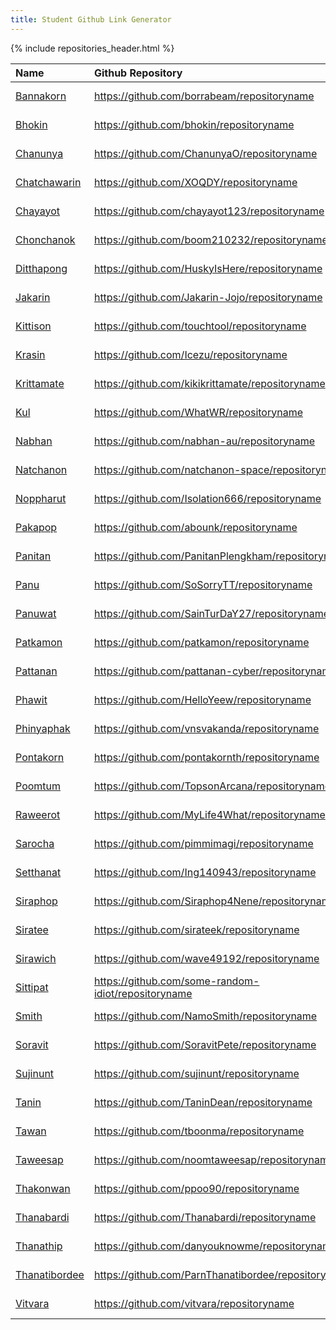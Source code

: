 ```yaml
---
title: Student Github Link Generator
---
```

{% include repositories_header.html %}
    

| Name        | Github Repository       | Travis Build    |
|:------------|:------------------------|:----------------|
| [Bannakorn](https://github.com/borrabeam/) | <https://github.com/borrabeam/repositoryname> | <https://app.travis-ci.com/github/borrabeam/repositoryname> |
| [Bhokin](https://github.com/bhokin/) | <https://github.com/bhokin/repositoryname> | <https://app.travis-ci.com/github/bhokin/repositoryname> |
| [Chanunya](https://github.com/ChanunyaO/) | <https://github.com/ChanunyaO/repositoryname> | <https://app.travis-ci.com/github/ChanunyaO/repositoryname> |
| [Chatchawarin](https://github.com/XOQDY/) | <https://github.com/XOQDY/repositoryname> | <https://app.travis-ci.com/github/XOQDY/repositoryname> |
| [Chayayot](https://github.com/chayayot123/) | <https://github.com/chayayot123/repositoryname> | <https://app.travis-ci.com/github/chayayot123/repositoryname> |
| [Chonchanok](https://github.com/boom210232/) | <https://github.com/boom210232/repositoryname> | <https://app.travis-ci.com/github/boom210232/repositoryname> |
| [Ditthapong](https://github.com/HuskyIsHere/) | <https://github.com/HuskyIsHere/repositoryname> | <https://app.travis-ci.com/github/HuskyIsHere/repositoryname> |
| [Jakarin](https://github.com/Jakarin-Jojo/) | <https://github.com/Jakarin-Jojo/repositoryname> | <https://app.travis-ci.com/github/Jakarin-Jojo/repositoryname> |
| [Kittison](https://github.com/touchtool/) | <https://github.com/touchtool/repositoryname> | <https://app.travis-ci.com/github/touchtool/repositoryname> |
| [Krasin](https://github.com/Icezu/) | <https://github.com/Icezu/repositoryname> | <https://app.travis-ci.com/github/Icezu/repositoryname> |
| [Krittamate](https://github.com/kikikrittamate/) | <https://github.com/kikikrittamate/repositoryname> | <https://app.travis-ci.com/github/kikikrittamate/repositoryname> |
| [Kul](https://github.com/WhatWR/) | <https://github.com/WhatWR/repositoryname> | <https://app.travis-ci.com/github/WhatWR/repositoryname> |
| [Nabhan](https://github.com/nabhan-au/) | <https://github.com/nabhan-au/repositoryname> | <https://app.travis-ci.com/github/nabhan-au/repositoryname> |
| [Natchanon](https://github.com/natchanon-space/) | <https://github.com/natchanon-space/repositoryname> | <https://app.travis-ci.com/github/natchanon-space/repositoryname> |
| [Noppharut](https://github.com/Isolation666/) | <https://github.com/Isolation666/repositoryname> | <https://app.travis-ci.com/github/Isolation666/repositoryname> |
| [Pakapop](https://github.com/abounk/) | <https://github.com/abounk/repositoryname> | <https://app.travis-ci.com/github/abounk/repositoryname> |
| [Panitan](https://github.com/PanitanPlengkham/) | <https://github.com/PanitanPlengkham/repositoryname> | <https://app.travis-ci.com/github/PanitanPlengkham/repositoryname> |
| [Panu](https://github.com/SoSorryTT/) | <https://github.com/SoSorryTT/repositoryname> | <https://app.travis-ci.com/github/SoSorryTT/repositoryname> |
| [Panuwat](https://github.com/SainTurDaY27/) | <https://github.com/SainTurDaY27/repositoryname> | <https://app.travis-ci.com/github/SainTurDaY27/repositoryname> |
| [Patkamon](https://github.com/patkamon/) | <https://github.com/patkamon/repositoryname> | <https://app.travis-ci.com/github/patkamon/repositoryname> |
| [Pattanan](https://github.com/pattanan-cyber/) | <https://github.com/pattanan-cyber/repositoryname> | <https://app.travis-ci.com/github/pattanan-cyber/repositoryname> |
| [Phawit](https://github.com/HelloYeew/) | <https://github.com/HelloYeew/repositoryname> | <https://app.travis-ci.com/github/HelloYeew/repositoryname> |
| [Phinyaphak](https://github.com/vnsvakanda/) | <https://github.com/vnsvakanda/repositoryname> | <https://app.travis-ci.com/github/vnsvakanda/repositoryname> |
| [Pontakorn](https://github.com/pontakornth/) | <https://github.com/pontakornth/repositoryname> | <https://app.travis-ci.com/github/pontakornth/repositoryname> |
| [Poomtum](https://github.com/TopsonArcana/) | <https://github.com/TopsonArcana/repositoryname> | <https://app.travis-ci.com/github/TopsonArcana/repositoryname> |
| [Raweerot](https://github.com/MyLife4What/) | <https://github.com/MyLife4What/repositoryname> | <https://app.travis-ci.com/github/MyLife4What/repositoryname> |
| [Sarocha](https://github.com/pimmimagi/) | <https://github.com/pimmimagi/repositoryname> | <https://app.travis-ci.com/github/pimmimagi/repositoryname> |
| [Setthanat](https://github.com/Ing140943/) | <https://github.com/Ing140943/repositoryname> | <https://app.travis-ci.com/github/Ing140943/repositoryname> |
| [Siraphop](https://github.com/Siraphop4Nene/) | <https://github.com/Siraphop4Nene/repositoryname> | <https://app.travis-ci.com/github/Siraphop4Nene/repositoryname> |
| [Siratee](https://github.com/sirateek/) | <https://github.com/sirateek/repositoryname> | <https://app.travis-ci.com/github/sirateek/repositoryname> |
| [Sirawich](https://github.com/wave49192/) | <https://github.com/wave49192/repositoryname> | <https://app.travis-ci.com/github/wave49192/repositoryname> |
| [Sittipat](https://github.com/some-random-idiot/) | <https://github.com/some-random-idiot/repositoryname> | <https://app.travis-ci.com/github/some-random-idiot/repositoryname> |
| [Smith](https://github.com/NamoSmith/) | <https://github.com/NamoSmith/repositoryname> | <https://app.travis-ci.com/github/NamoSmith/repositoryname> |
| [Soravit](https://github.com/SoravitPete/) | <https://github.com/SoravitPete/repositoryname> | <https://app.travis-ci.com/github/SoravitPete/repositoryname> |
| [Sujinunt](https://github.com/sujinunt/) | <https://github.com/sujinunt/repositoryname> | <https://app.travis-ci.com/github/sujinunt/repositoryname> |
| [Tanin](https://github.com/TaninDean/) | <https://github.com/TaninDean/repositoryname> | <https://app.travis-ci.com/github/TaninDean/repositoryname> |
| [Tawan](https://github.com/tboonma/) | <https://github.com/tboonma/repositoryname> | <https://app.travis-ci.com/github/tboonma/repositoryname> |
| [Taweesap](https://github.com/noomtaweesap/) | <https://github.com/noomtaweesap/repositoryname> | <https://app.travis-ci.com/github/noomtaweesap/repositoryname> |
| [Thakonwan](https://github.com/ppoo90/) | <https://github.com/ppoo90/repositoryname> | <https://app.travis-ci.com/github/ppoo90/repositoryname> |
| [Thanabardi](https://github.com/Thanabardi/) | <https://github.com/Thanabardi/repositoryname> | <https://app.travis-ci.com/github/Thanabardi/repositoryname> |
| [Thanathip](https://github.com/danyouknowme/) | <https://github.com/danyouknowme/repositoryname> | <https://app.travis-ci.com/github/danyouknowme/repositoryname> |
| [Thanatibordee](https://github.com/ParnThanatibordee/) | <https://github.com/ParnThanatibordee/repositoryname> | <https://app.travis-ci.com/github/ParnThanatibordee/repositoryname> |
| [Vitvara](https://github.com/vitvara/) | <https://github.com/vitvara/repositoryname> | <https://app.travis-ci.com/github/vitvara/repositoryname> |


